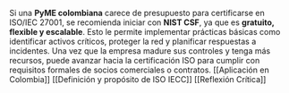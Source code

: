 Si una **PyME colombiana** carece de presupuesto para certificarse en ISO/IEC 27001, se recomienda iniciar con **NIST CSF**, ya que es **gratuito, flexible y escalable**. Esto le permite implementar prácticas básicas como identificar activos críticos, proteger la red y planificar respuestas a incidentes. Una vez que la empresa madure sus controles y tenga más recursos, puede avanzar hacia la certificación ISO para cumplir con requisitos formales de socios comerciales o contratos.
[[Aplicación en Colombia]]
[[Definición y propósito de ISO IECC]]
[[Reflexión Crítica]]
